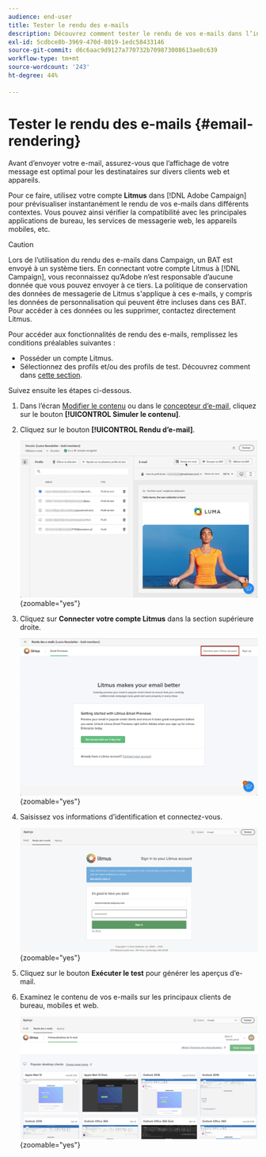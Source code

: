 ```yaml
---
audience: end-user
title: Tester le rendu des e-mails
description: Découvrez comment tester le rendu de vos e-mails dans l’interface utilisateur web de Campaign.
exl-id: 5cdbce8b-3969-470d-8019-1edc58433146
source-git-commit: d6c6aac9d9127a770732b709873008613ae8c639
workflow-type: tm+mt
source-wordcount: '243'
ht-degree: 44%

---
```


# Tester le rendu des e-mails {#email-rendering}

Avant d’envoyer votre e-mail, assurez-vous que l’affichage de votre message est optimal pour les destinataires sur divers clients web et appareils.

Pour ce faire, utilisez votre compte **Litmus** dans [!DNL Adobe Campaign] pour prévisualiser instantanément le rendu de vos e-mails dans différents contextes. Vous pouvez ainsi vérifier la compatibilité avec les principales applications de bureau, les services de messagerie web, les appareils mobiles, etc.

>[!CAUTION]
>
>Lors de l’utilisation du rendu des e-mails dans Campaign, un BAT est envoyé à un système tiers. En connectant votre compte Litmus à [!DNL Campaign], vous reconnaissez qu’Adobe n’est responsable d’aucune donnée que vous pouvez envoyer à ce tiers. La politique de conservation des données de messagerie de Litmus s&#39;applique à ces e-mails, y compris les données de personnalisation qui peuvent être incluses dans ces BAT. Pour accéder à ces données ou les supprimer, contactez directement Litmus.

Pour accéder aux fonctionnalités de rendu des e-mails, remplissez les conditions préalables suivantes :

* Posséder un compte Litmus.
* Sélectionnez des profils et/ou des profils de test. Découvrez comment dans [cette section](preview-content.md).

Suivez ensuite les étapes ci-dessous.

1. Dans l’écran [Modifier le contenu](../email/edit-content.md) ou dans le [concepteur d’e-mail](../email/get-started-email-designer.md), cliquez sur le bouton **[!UICONTROL Simuler le contenu]**.

1. Cliquez sur le bouton **[!UICONTROL Rendu d’e-mail]**.

   ![Bouton Simuler du contenu dans l’éditeur d’email](assets/simulate-rendering-button.png){zoomable="yes"}

1. Cliquez sur **Connecter votre compte Litmus** dans la section supérieure droite.

   ![Option de connexion au compte Litmus dans l&#39;interface de rendu des emails](assets/simulate-rendering-litmus.png){zoomable="yes"}

1. Saisissez vos informations d’identification et connectez-vous.

   ![Écran de connexion au compte Litmus](assets/simulate-rendering-credentials.png){zoomable="yes"}

1. Cliquez sur le bouton **Exécuter le test** pour générer les aperçus d’e-mail.

1. Examinez le contenu de vos e-mails sur les principaux clients de bureau, mobiles et web.

   ![Prévisualisations du rendu des emails sur différents clients](assets/simulate-rendering-previews.png){zoomable="yes"}

<!--
TO CHECK IF user is directed to Litmus or if the email rendering is shown directly in the Campaign UI.

CONTENT ABOVE COPIED FROM AJO

If not redirecting to Litmus:

To test the email rendering, follow these steps:

1. Access the email content creation screen, then click **[!UICONTROL Simulate content]**.

1. Click the **[!UICONTROL Render email]** button.

    The left pane provides various desktop, mobile, and web-based email clients. Select the desired email client to display a preview of your email in the right pane. 

    ![Preview pane showing email rendering across selected clients](assets/render-context.png){zoomable="yes"}

    >[!NOTE]
    >
    >The email clients list provides a sample of the major mail clients. Additional email clients are available from the filter button next to the top search bar.

 -->